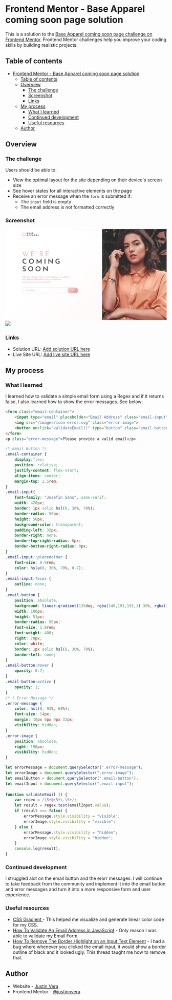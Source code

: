 # Frontend Mentor - Base Apparel coming soon page solution

This is a solution to the [Base Apparel coming soon page challenge on Frontend Mentor](https://www.frontendmentor.io/challenges/base-apparel-coming-soon-page-5d46b47f8db8a7063f9331a0). Frontend Mentor challenges help you improve your coding skills by building realistic projects. 

## Table of contents

- [Frontend Mentor - Base Apparel coming soon page solution](#frontend-mentor---base-apparel-coming-soon-page-solution)
  - [Table of contents](#table-of-contents)
  - [Overview](#overview)
    - [The challenge](#the-challenge)
    - [Screenshot](#screenshot)
    - [Links](#links)
  - [My process](#my-process)
    - [What I learned](#what-i-learned)
    - [Continued development](#continued-development)
    - [Useful resources](#useful-resources)
  - [Author](#author)

## Overview

### The challenge

Users should be able to:

- View the optimal layout for the site depending on their device's screen size
- See hover states for all interactive elements on the page
- Receive an error message when the `form` is submitted if:
  - The `input` field is empty
  - The email address is not formatted correctly

### Screenshot

![](./desktop.png)
![](./mobile.png)

### Links

- Solution URL: [Add solution URL here](https://your-solution-url.com)
- Live Site URL: [Add live site URL here](https://your-live-site-url.com)

## My process

### What I learned

I learned how to validate a simple email form using a Regex and if it returns false, I also learned how to show the error messages. See below:

```html
<form class="email-container">
    <input type="email" placeholder="Email Address" class="email-input" novalidate>
    <img src="/images/icon-error.svg" class="error-image">
    <button onclick="validateEmail()" type="button" class="email-button"><img src="/images/icon-arrow.svg" alt="Next"></button>
</form>
<p class="error-message">Please provide a valid email</p>
```
```css
/* Email Button */
.email-container {
    display:flex;
    position: relative;
    justify-content: flex-start;
    align-items: center;
    margin-top: 2.5rem;
}
.email-input{
    font-family: "Josefin Sans", sans-serif;
    width: 420px;
    border: 1px solid hsl(0, 36%, 70%);
    border-radius: 50px;
    height: 50px;
    background-color: transparent;
    padding-left: 32px;
    border-right: none;
    border-top-right-radius: 0px;
    border-bottom-right-radius: 0px;
}
.email-input::placeholder {
    font-size: 0.9rem;
    color: hsla(0, 36%, 70%, 0.7);
}
.email-input:focus {
    outline: none;
}
.email-button {
    position: absolute;
    background: linear-gradient(135deg, rgba(248,191,191,1) 35%, rgba(238,140,140,1) 100%);
    width: 100px;
    height: 51px;
    border-radius: 50px;
    font-size: 1.8rem;
    font-weight: 400; 
    right: 70px;
    color: white;
    border: 1px solid hsl(0, 36%, 70%);
    border-left: none;
}
.email-button:hover {
    opacity: 0.7;
}
.email-button:active {
    opacity: 1;
}
/* ! Error Message */
.error-message {
    color: hsl(0, 93%, 68%);
    font-size: 14px;
    margin: 10px 0px 0px 32px;
    visibility: hidden;
}
.error-image {
    position: absolute;
    right: 190px;
    visibility: hidden;
}
```
```js
let errorMessage = document.querySelector(".error-message");
let errorImage = document.querySelector(".error-image");
let emailButton = document.querySelector(".email-button");
let emailInput = document.querySelector(".email-input");

function validateEmail () {
    var regex = /\S+@\S+\.\S+/;
    let result = regex.test(emailInput.value);
    if (result === false) {
        errorMessage.style.visibility = "visible";
        errorImage.style.visibility = "visible";
    } else {
        errorMessage.style.visibility = "hidden";
        errorImage.style.visibility = "hidden";
    }
    console.log(result);
}

```
### Continued development

I struggled alot on the email button and the erorr messages. I will continue to take feedback from the community and implement it into the email button and error messages and turn it into a more responsive form and user experience.

### Useful resources
- [CSS Gradient ](https://cssgradient.io) - This helped me visualize and generate linear color code for my CSS.
- [How To Validate An Email Address in JavaScript](https://stackoverflow.com/questions/46155/how-can-i-validate-an-email-address-in-javascript) - Only reason I was able to validate my Email Form.
- [How To Remove The Border Highlight on an Input Text Element](https://stackoverflow.com/questions/1457849/how-to-remove-the-border-highlight-on-an-input-text-element) - I had a bug where whenever you clicked the email input, it would show a border outline of black and it looked ugly. This thread taught me how to remove that.

## Author

- Website - [Justin Vera](https://www.justinvera.com)
- Frontend Mentor - [@justinnvera](https://www.frontendmentor.io/profile/justinnvera)
